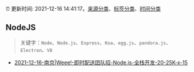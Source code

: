 :alarm_clock: 更新时间: 2021-12-16 14:41:17。[来源分类](../README.md)、[标签分类](../TAGS.md)、[时间分类](../TIMELINE.md)

## NodeJS


> 关键字：`Node`、`Node.js`、`Express`、`Koa`、`egg.js`、`pandora.js`、`Electron`、`V8`



- [2021-12-16-南京|Weee!-即时配送团队招-Node.js-全栈开发-20-25K-x-15](https://www.v2ex.com/t/822681) 
